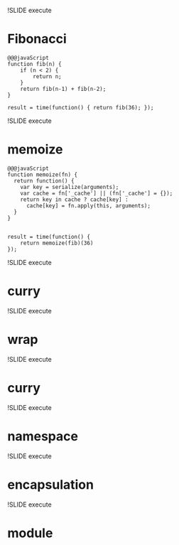 !SLIDE execute
# Fibonacci

    @@@javaScript
    function fib(n) {
        if (n < 2) {
            return n;
        }
        return fib(n-1) + fib(n-2);
    }
 
    result = time(function() { return fib(36); });



!SLIDE execute
# memoize

    @@@javaScript
    function memoize(fn) {
      return function() {
        var key = serialize(arguments);
        var cache = fn['_cache'] || (fn['_cache'] = {});
        return key in cache ? cache[key] :
          cache[key] = fn.apply(this, arguments);
      }
    }


    result = time(function() {
        return memoize(fib)(36)
    });


!SLIDE execute
# curry


!SLIDE execute
# wrap


!SLIDE execute
# curry


!SLIDE execute
# namespace


!SLIDE execute
# encapsulation


!SLIDE execute
# module



